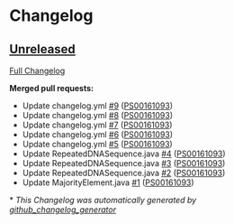 # Changelog

## [Unreleased](https://github.com/PS00161093/leetcode-solutions/tree/HEAD)

[Full Changelog](https://github.com/PS00161093/leetcode-solutions/compare/f6be499244cacf0b358e667640a52cd3ca356c35...HEAD)

**Merged pull requests:**

- Update changelog.yml [\#9](https://github.com/PS00161093/leetcode-solutions/pull/9) ([PS00161093](https://github.com/PS00161093))
- Update changelog.yml [\#8](https://github.com/PS00161093/leetcode-solutions/pull/8) ([PS00161093](https://github.com/PS00161093))
- Update changelog.yml [\#7](https://github.com/PS00161093/leetcode-solutions/pull/7) ([PS00161093](https://github.com/PS00161093))
- Update changelog.yml [\#6](https://github.com/PS00161093/leetcode-solutions/pull/6) ([PS00161093](https://github.com/PS00161093))
- Update changelog.yml [\#5](https://github.com/PS00161093/leetcode-solutions/pull/5) ([PS00161093](https://github.com/PS00161093))
- Update RepeatedDNASequence.java [\#4](https://github.com/PS00161093/leetcode-solutions/pull/4) ([PS00161093](https://github.com/PS00161093))
- Update RepeatedDNASequence.java [\#3](https://github.com/PS00161093/leetcode-solutions/pull/3) ([PS00161093](https://github.com/PS00161093))
- Update RepeatedDNASequence.java [\#2](https://github.com/PS00161093/leetcode-solutions/pull/2) ([PS00161093](https://github.com/PS00161093))
- Update MajorityElement.java [\#1](https://github.com/PS00161093/leetcode-solutions/pull/1) ([PS00161093](https://github.com/PS00161093))



\* *This Changelog was automatically generated by [github_changelog_generator](https://github.com/github-changelog-generator/github-changelog-generator)*
